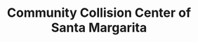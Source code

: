 ---
title: "Community Collision Center of Santa Margarita"
url: /rancho-santa-margarita/community-collision-center-of-santa-margarita/
shop: Autowerkstatt
---